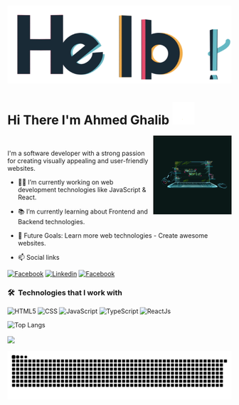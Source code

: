 <p align="center">
  <img  src="https://raw.githubusercontent.com/a-ghalib/a-ghalib/main/hello.gif" width="auto">
</p>

<h1>
  Hi There I'm Ahmed Ghalib 
  <img margin="0" src="https://raw.githubusercontent.com/a-ghalib/a-ghalib/main/wave.gif" width="50">
</h1>
  <img align="right" src="https://raw.githubusercontent.com/a-ghalib/a-ghalib/main/github-profile.gif" width="35%">
<br>
<p>
  I'm a software developer with a strong passion for creating visually appealing and user-friendly websites. 
</p>

  - 👨‍💻 I’m currently working on web development technologies like JavaScript & React.
  - 📚 I’m currently learning about Frontend and Backend technologies.
  - 🎯 Future Goals: Learn more web technologies - Create awesome websites.
    
  - 📫 Social links
<p>
<a href="https://www.facebook.com/t.a.7.w.i/"><img
    src="https://img.shields.io/badge/-Facebook-3b5998?style=flat&logo=facebook&logoColor=white" alt="Facebook"></a>
<a href="https://www.linkedin.com/in/a-ghalib/"><img
    src="https://img.shields.io/badge/-Linkedin-0072b1?style=flat&logo=linkedin&logoColor=white" alt="Linkedin"></a>
<a href="https://www.instagram.com/_coding_web/"><img
    src="https://img.shields.io/badge/-Instagram-d62976?style=flat&logo=instagram&logoColor=white"
    alt="Facebook"></a>
</p>

### 🛠 &nbsp;Technologies that I work with
![HTML5](https://img.shields.io/badge/-HTML5-000000?style=flat&logo=html5)
![CSS](https://img.shields.io/badge/-CSS-000000?style=flat&logo=css3)
![JavaScript](https://img.shields.io/badge/-JavaScript-000000?style=flat&logo=javascript)
![TypeScript](https://img.shields.io/badge/-TypeScript-000000?style=flat&logo=typescript)
![ReactJs](https://img.shields.io/badge/-ReactJs-000000?style=flat&logo=react)

<!-- ![Top Langs](https://github-readme-stats.vercel.app/api/top-langs/?username=mohamedelkashef15&hide_progress=true) -->
![Top Langs](https://github-readme-stats.vercel.app/api/top-langs/?username=a-ghalib&layout=compact)
<br>
<br>
<a href="https://komarev.com/ghpvc/?username=a-ghalib&style=for-the-badge">
    <img src="https://komarev.com/ghpvc/?username=a-ghalib&style=for-the-badge">
</a>
<p align="center">
  <img src="https://raw.githubusercontent.com/a-ghalib/a-ghalib/main/github-user-contribution.svg" alt="snake">
</p>
